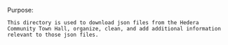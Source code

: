 Purpose:

    This directory is used to download json files from the Hedera Community Town Hall, organize, clean, and add additional information relevant to those json files.


